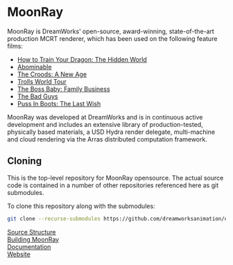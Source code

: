 # MoonRay

MoonRay is DreamWorks’ open-source, award-winning, state-of-the-art production MCRT renderer, which has been used on the following feature films:

* [How to Train Your Dragon: The Hidden World](https://www.dreamworks.com/movies/how-to-train-your-dragon-the-hidden-world)  
* [Abominable](https://www.dreamworks.com/movies/abominable)  
* [The Croods: A New Age](https://www.dreamworks.com/movies/the-croods-2)  
* [Trolls World Tour](https://www.dreamworks.com/movies/trolls-world-tour)  
* [The Boss Baby: Family Business](https://www.dreamworks.com/movies/the-boss-baby-2)  
* [The Bad Guys](https://www.dreamworks.com/movies/the-bad-guys)  
* [Puss In Boots: The Last Wish](https://www.dreamworks.com/movies/puss-in-boots-the-last-wish)  

MoonRay was developed at DreamWorks and is in continuous active development and includes an extensive
library of production-tested, physically based materials, a USD Hydra render delegate, multi-machine and cloud rendering via the
Arras distributed computation framework.

## Cloning

This is the top-level repository for MoonRay opensource. The actual source code is contained in a number of other repositories referenced here as git submodules.

To clone this repository along with the submodules:

```bash
git clone --recurse-submodules https://github.com/dreamworksanimation/openmoonray.git
```

[Source Structure](https://docs.openmoonray.org/developer-reference/source-structure/)  
[Building MoonRay](https://docs.openmoonray.org/getting-started/installation/building-moonray/)  
[Documentation](https://docs.openmoonray.org/)  
[Website](https://openmoonray.org/)  
